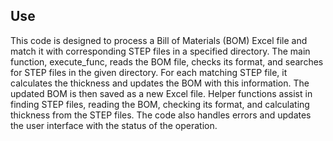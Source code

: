 ## Use
This code is designed to process a Bill of Materials (BOM) Excel file and match it with corresponding STEP files in a 
specified directory. The main function, execute_func, reads the BOM file, checks its format, and searches for STEP 
files in the given directory. For each matching STEP file, it calculates the thickness and updates the BOM with this 
information. The updated BOM is then saved as a new Excel file. Helper functions assist in finding STEP files, reading 
the BOM, checking its format, and calculating thickness from the STEP files. The code also handles errors and updates 
the user interface with the status of the operation.
